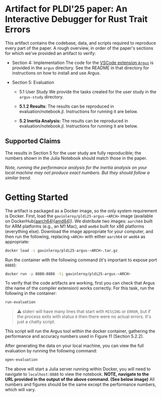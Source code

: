 # Artifact for PLDI'25 paper: An Interactive Debugger for Rust Trait Errors

This artifact contains the codebase, data, and scripts required to reproduce every part of the paper. A rough overview, in order of the paper's sections for which we've provided an artifact to verify:

- Section 4: Implementation
  The code for the [VSCode extension `Argus`](https://marketplace.visualstudio.com/items?itemName=gavinleroy.argus) is provided in the `argus` directory. See the README in that directory for instructions on how to install and use Argus.

- Section 5: Evaluation
  - 5.1 User Study
    We provide the tasks created for the user study in the `argus-study` directory.

  - **5.1.2 Results**: The results can be reproduced in evaluation/notebook.jl. Instructions for running it are below.
  - **5.2 Inertia Analysis:** The results can be reproduced in evaluation/notebook.jl. Instructions for running it are below.

## Supported Claims

The results in Section 5 for the user study are fully reproducible; the numbers shown in the Julia Notebook should match those in the paper. 

*Note, running the performance analysis for the inertia analysis on your local machine may not produce exact numbers. But they should follow a similar trend.*

# Getting Started

The artifact is packaged as a Docker image, so the only system requirement is Docker. First, load the `gavinleroy/pldi25-argus-<ARCH>` image (available on DockerHub[(aarch64)](https://hub.docker.com/repository/docker/gavinleroy/pldi25-argus-aarch64/general)[(amd64)](https://hub.docker.com/repository/docker/gavinleroy/pldi25-argus-amd64/general)). We distribute two images: `aarch64` built for ARM platforms (e.g., an M1 Mac), and `amd64` built for x86 platforms (everything else). Download the image appropriate for your computer, and then run the following, replacing `<ARCH>` with either `aarch64` or `amd64` as appropriate:

```bash
docker load -i gavinleroy/pldi25-argus-<ARCH>.tar.gz
```

Run the container with the following command (it's important to expose port `8888`):

```bash
docker run -p 8888:8888 -ti gavinleroy/pldi25-argus-<ARCH>
```

To verify that the code artifacts are working, first you can check that Argus (the name of the compiler extension) works correctly. For this task, run the following in the container:

```bash
run-evaluation
```

> :warning: stderr will have many lines that start with `MISSING` or `ERROR`, but if the process exits with status `0` then there were no actual errors. It's just a chatty script.

This script will run the Argus tool within the docker container, gathering the performance and accuracy numbers used in Figure 11 (Section 5.2.2).

After generating the data on your local machine, you can view the full evaluation by running the following command:

```bash
open-evaluation
```

The above will start a Julia server running within Docker, you will need to navigate to `localhost:8888` to view the notebook. **NOTE, navigate to the URL provided in the output of the above command. (See below image)** All numbers and figures should be the same except the performance numbers, which will vary.
